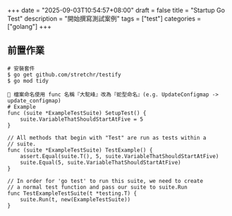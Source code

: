 +++
date = "2025-09-03T10:54:57+08:00"
draft = false
title = "Startup Go Test"
description = "開始撰寫測試案例"
tags = ["test"]
categories = ["golang"]
+++

## 前置作業

```text
# 安裝套件
$ go get github.com/stretchr/testify
$ go mod tidy

📌 檔案命名使用 func 名稱『大駝峰』改為『蛇型命名』(e.g. UpdateConfigmap -> update_configmap)
# Example
func (suite *ExampleTestSuite) SetupTest() {
    suite.VariableThatShouldStartAtFive = 5
}

// All methods that begin with "Test" are run as tests within a
// suite.
func (suite *ExampleTestSuite) TestExample() {
    assert.Equal(suite.T(), 5, suite.VariableThatShouldStartAtFive)
    suite.Equal(5, suite.VariableThatShouldStartAtFive)
}

// In order for 'go test' to run this suite, we need to create
// a normal test function and pass our suite to suite.Run
func TestExampleTestSuite(t *testing.T) {
    suite.Run(t, new(ExampleTestSuite))
}
```
